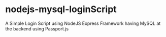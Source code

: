 # nodejs-mysql-loginScript
A Simple Login Script using NodeJS Express Framework having MySQL at the backend using Passport.js

